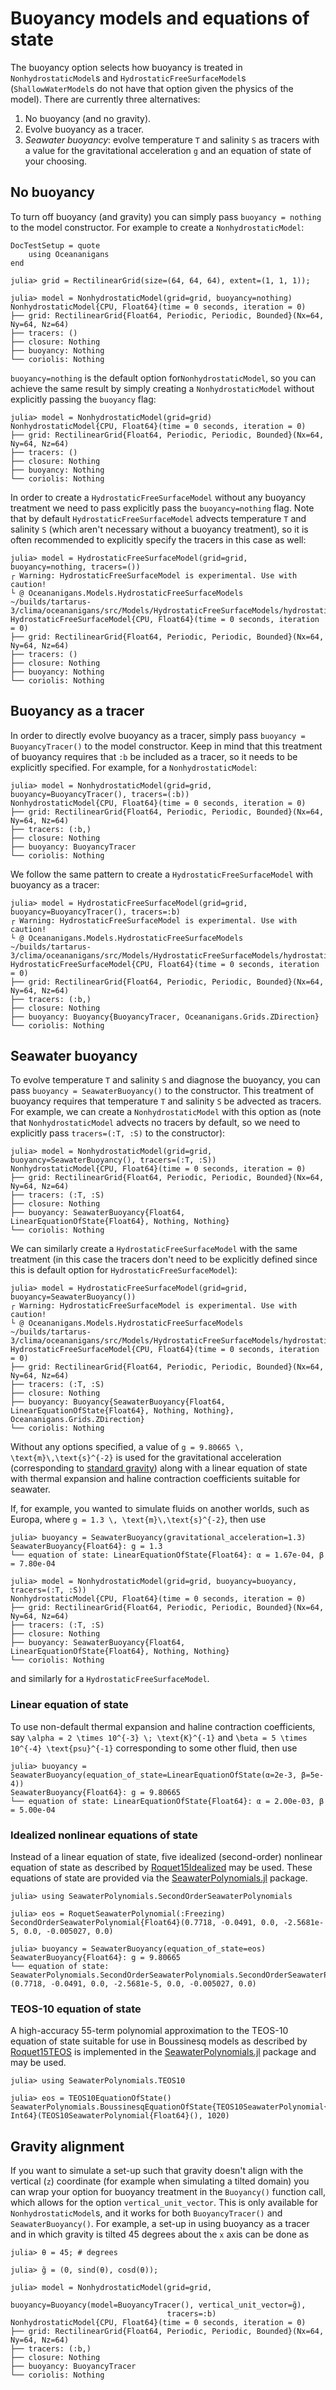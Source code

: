 # Buoyancy models and equations of state

The buoyancy option selects how buoyancy is treated in `NonhydrostaticModel`s and
`HydrostaticFreeSurfaceModel`s (`ShallowWaterModel`s do not have that option given the physics of
the model). There are currently three alternatives:

1. No buoyancy (and no gravity).
2. Evolve buoyancy as a tracer.
3. _Seawater buoyancy_: evolve temperature ``T`` and salinity ``S`` as tracers with a value for the gravitational
   acceleration ``g`` and an equation of state of your choosing.

## No buoyancy

To turn off buoyancy (and gravity) you can simply pass `buoyancy = nothing` to the model
constructor. For example to create a `NonhydrostaticModel`:


```@meta
DocTestSetup = quote
    using Oceananigans
end
```


```jldoctest buoyancy
julia> grid = RectilinearGrid(size=(64, 64, 64), extent=(1, 1, 1));

julia> model = NonhydrostaticModel(grid=grid, buoyancy=nothing)
NonhydrostaticModel{CPU, Float64}(time = 0 seconds, iteration = 0)
├── grid: RectilinearGrid{Float64, Periodic, Periodic, Bounded}(Nx=64, Ny=64, Nz=64)
├── tracers: ()
├── closure: Nothing
├── buoyancy: Nothing
└── coriolis: Nothing
```

`buoyancy=nothing` is the default option for`NonhydrostaticModel`, so you can achieve the same
result by simply creating a `NonhydrostaticModel` without explicitly passing the `buoyancy` flag:

```jldoctest buoyancy
julia> model = NonhydrostaticModel(grid=grid)
NonhydrostaticModel{CPU, Float64}(time = 0 seconds, iteration = 0)
├── grid: RectilinearGrid{Float64, Periodic, Periodic, Bounded}(Nx=64, Ny=64, Nz=64)
├── tracers: ()
├── closure: Nothing
├── buoyancy: Nothing
└── coriolis: Nothing
```


In order to create a `HydrostaticFreeSurfaceModel` without any buoyancy treatment we need to pass
explicitly pass the `buoyancy=nothing` flag. Note that by default `HydrostaticFreeSurfaceModel`
advects temperature `T` and salinity `S` (which aren't necessary without a buoyancy treatment), so
it is often recommended to explicitly specify the tracers in this case as well:

```jldoctest buoyancy; filter = [r".*┌ Warning.*", r".*└ @ Oceananigans.*"]
julia> model = HydrostaticFreeSurfaceModel(grid=grid, buoyancy=nothing, tracers=())
┌ Warning: HydrostaticFreeSurfaceModel is experimental. Use with caution!
└ @ Oceananigans.Models.HydrostaticFreeSurfaceModels ~/builds/tartarus-3/clima/oceananigans/src/Models/HydrostaticFreeSurfaceModels/hydrostatic_free_surface_model.jl:106
HydrostaticFreeSurfaceModel{CPU, Float64}(time = 0 seconds, iteration = 0) 
├── grid: RectilinearGrid{Float64, Periodic, Periodic, Bounded}(Nx=64, Ny=64, Nz=64)
├── tracers: ()
├── closure: Nothing
├── buoyancy: Nothing
└── coriolis: Nothing
```




## Buoyancy as a tracer

In order to directly evolve buoyancy as a tracer, simply pass `buoyancy = BuoyancyTracer()` to the
model constructor. Keep in mind that this treatment of buoyancy requires that `:b` be included as a
tracer, so it needs to be explicitly specified. For example, for a `NonhydrostaticModel`:

```jldoctest buoyancy
julia> model = NonhydrostaticModel(grid=grid, buoyancy=BuoyancyTracer(), tracers=(:b))
NonhydrostaticModel{CPU, Float64}(time = 0 seconds, iteration = 0)
├── grid: RectilinearGrid{Float64, Periodic, Periodic, Bounded}(Nx=64, Ny=64, Nz=64)
├── tracers: (:b,)
├── closure: Nothing
├── buoyancy: BuoyancyTracer
└── coriolis: Nothing
```

We follow the same pattern to create a `HydrostaticFreeSurfaceModel` with buoyancy as a tracer:

```jldoctest buoyancy; filter = [r".*┌ Warning.*", r".*└ @ Oceananigans.*"]
julia> model = HydrostaticFreeSurfaceModel(grid=grid, buoyancy=BuoyancyTracer(), tracers=:b)
┌ Warning: HydrostaticFreeSurfaceModel is experimental. Use with caution!
└ @ Oceananigans.Models.HydrostaticFreeSurfaceModels ~/builds/tartarus-3/clima/oceananigans/src/Models/HydrostaticFreeSurfaceModels/hydrostatic_free_surface_model.jl:106
HydrostaticFreeSurfaceModel{CPU, Float64}(time = 0 seconds, iteration = 0) 
├── grid: RectilinearGrid{Float64, Periodic, Periodic, Bounded}(Nx=64, Ny=64, Nz=64)
├── tracers: (:b,)
├── closure: Nothing
├── buoyancy: Buoyancy{BuoyancyTracer, Oceananigans.Grids.ZDirection}
└── coriolis: Nothing
```



## Seawater buoyancy

To evolve temperature ``T`` and salinity ``S`` and diagnose the buoyancy, you can pass
`buoyancy = SeawaterBuoyancy()` to the constructor. This treatment of buoyancy requires that 
temperature ``T`` and salinity ``S`` be advected as tracers. For example, we can create a
`NonhydrostaticModel` with this option as (note that `NonhydrostaticModel` advects no tracers by
default, so we need to explicitly pass `tracers=(:T, :S)` to the constructor):

```jldoctest buoyancy
julia> model = NonhydrostaticModel(grid=grid, buoyancy=SeawaterBuoyancy(), tracers=(:T, :S))
NonhydrostaticModel{CPU, Float64}(time = 0 seconds, iteration = 0)
├── grid: RectilinearGrid{Float64, Periodic, Periodic, Bounded}(Nx=64, Ny=64, Nz=64)
├── tracers: (:T, :S)
├── closure: Nothing
├── buoyancy: SeawaterBuoyancy{Float64, LinearEquationOfState{Float64}, Nothing, Nothing}
└── coriolis: Nothing
```

We can similarly create a `HydrostaticFreeSurfaceModel` with the same treatment (in this case the
tracers don't need to be explicitly defined since this is default option for
`HydrostaticFreeSurfaceModel`):

```jldoctest buoyancy; filter = [r".*┌ Warning.*", r".*└ @ Oceananigans.*"]
julia> model = HydrostaticFreeSurfaceModel(grid=grid, buoyancy=SeawaterBuoyancy())
┌ Warning: HydrostaticFreeSurfaceModel is experimental. Use with caution!
└ @ Oceananigans.Models.HydrostaticFreeSurfaceModels ~/builds/tartarus-3/clima/oceananigans/src/Models/HydrostaticFreeSurfaceModels/hydrostatic_free_surface_model.jl:106
HydrostaticFreeSurfaceModel{CPU, Float64}(time = 0 seconds, iteration = 0) 
├── grid: RectilinearGrid{Float64, Periodic, Periodic, Bounded}(Nx=64, Ny=64, Nz=64)
├── tracers: (:T, :S)
├── closure: Nothing
├── buoyancy: Buoyancy{SeawaterBuoyancy{Float64, LinearEquationOfState{Float64}, Nothing, Nothing}, Oceananigans.Grids.ZDirection}
└── coriolis: Nothing
```

Without any options specified, a value of ``g = 9.80665 \, \text{m}\,\text{s}^{-2}`` is used for the gravitational
acceleration (corresponding to [standard gravity](https://en.wikipedia.org/wiki/Standard_gravity)) along
with a linear equation of state with thermal expansion and haline contraction coefficients suitable for seawater.

If, for example, you wanted to simulate fluids on another worlds, such as Europa, where ``g = 1.3 \, \text{m}\,\text{s}^{-2}``,
then use

```jldoctest buoyancy
julia> buoyancy = SeawaterBuoyancy(gravitational_acceleration=1.3)
SeawaterBuoyancy{Float64}: g = 1.3
└── equation of state: LinearEquationOfState{Float64}: α = 1.67e-04, β = 7.80e-04

julia> model = NonhydrostaticModel(grid=grid, buoyancy=buoyancy, tracers=(:T, :S))
NonhydrostaticModel{CPU, Float64}(time = 0 seconds, iteration = 0)
├── grid: RectilinearGrid{Float64, Periodic, Periodic, Bounded}(Nx=64, Ny=64, Nz=64)
├── tracers: (:T, :S)
├── closure: Nothing
├── buoyancy: SeawaterBuoyancy{Float64, LinearEquationOfState{Float64}, Nothing, Nothing}
└── coriolis: Nothing
```

and similarly for a `HydrostaticFreeSurfaceModel`.


### Linear equation of state

To use non-default thermal expansion and haline contraction coefficients, say
``\alpha = 2 \times 10^{-3} \; \text{K}^{-1}`` and ``\beta = 5 \times 10^{-4} \text{psu}^{-1}`` corresponding to some other
fluid, then use

```jldoctest
julia> buoyancy = SeawaterBuoyancy(equation_of_state=LinearEquationOfState(α=2e-3, β=5e-4))
SeawaterBuoyancy{Float64}: g = 9.80665
└── equation of state: LinearEquationOfState{Float64}: α = 2.00e-03, β = 5.00e-04
```

### Idealized nonlinear equations of state

Instead of a linear equation of state, five idealized (second-order) nonlinear equation of state as described by
[Roquet15Idealized](@cite) may be used. These equations of state are provided via the
[SeawaterPolynomials.jl](https://github.com/CliMA/SeawaterPolynomials.jl) package.

```jldoctest buoyancy
julia> using SeawaterPolynomials.SecondOrderSeawaterPolynomials

julia> eos = RoquetSeawaterPolynomial(:Freezing)
SecondOrderSeawaterPolynomial{Float64}(0.7718, -0.0491, 0.0, -2.5681e-5, 0.0, -0.005027, 0.0)

julia> buoyancy = SeawaterBuoyancy(equation_of_state=eos)
SeawaterBuoyancy{Float64}: g = 9.80665
└── equation of state: SeawaterPolynomials.SecondOrderSeawaterPolynomials.SecondOrderSeawaterPolynomial{Float64}(0.7718, -0.0491, 0.0, -2.5681e-5, 0.0, -0.005027, 0.0)
```

### TEOS-10 equation of state

A high-accuracy 55-term polynomial approximation to the TEOS-10 equation of state suitable for use in
Boussinesq models as described by [Roquet15TEOS](@cite) is implemented in the
[SeawaterPolynomials.jl](https://github.com/CliMA/SeawaterPolynomials.jl) package and may be used.

```jldoctest buoyancy
julia> using SeawaterPolynomials.TEOS10

julia> eos = TEOS10EquationOfState()
SeawaterPolynomials.BoussinesqEquationOfState{TEOS10SeawaterPolynomial{Float64}, Int64}(TEOS10SeawaterPolynomial{Float64}(), 1020)
```


## Gravity alignment

If you want to simulate a set-up such that gravity doesn't align with the vertical (`z`) coordinate
(for example when simulating a tilted domain) you can wrap your option for buoyancy treatment in the
`Buoyancy()` function call, which allows for the option `vertical_unit_vector`. This is only
available for `NonhydrostaticModel`s, and it works for both `BuoyancyTracer()` and
`SeawaterBuoyancy()`. For example, a set-up in using buoyancy as a tracer and in which gravity is
tilted 45 degrees about the `x` axis can be done as

```jldoctest buoyancy
julia> θ = 45; # degrees

julia> g̃ = (0, sind(θ), cosd(θ));

julia> model = NonhydrostaticModel(grid=grid, 
                                   buoyancy=Buoyancy(model=BuoyancyTracer(), vertical_unit_vector=g̃), 
                                   tracers=:b)
NonhydrostaticModel{CPU, Float64}(time = 0 seconds, iteration = 0) 
├── grid: RectilinearGrid{Float64, Periodic, Periodic, Bounded}(Nx=64, Ny=64, Nz=64)
├── tracers: (:b,)
├── closure: Nothing
├── buoyancy: BuoyancyTracer
└── coriolis: Nothing
```


